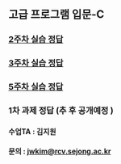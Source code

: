 ## 고급 프로그램 입문-C

### [2주차 실습 정답](https://github.com/socome/Programing-C/issues/1)
### [3주차 실습 정답](https://github.com/socome/Programing-C/issues/2)
### [5주차 실습 정답](https://github.com/socome/Programing-C/issues/3)
### 1차 과제 정답 (추 후 공개예정 )


#### 수업TA : 김지원
#### 문의 : jwkim@rcv.sejong.ac.kr
